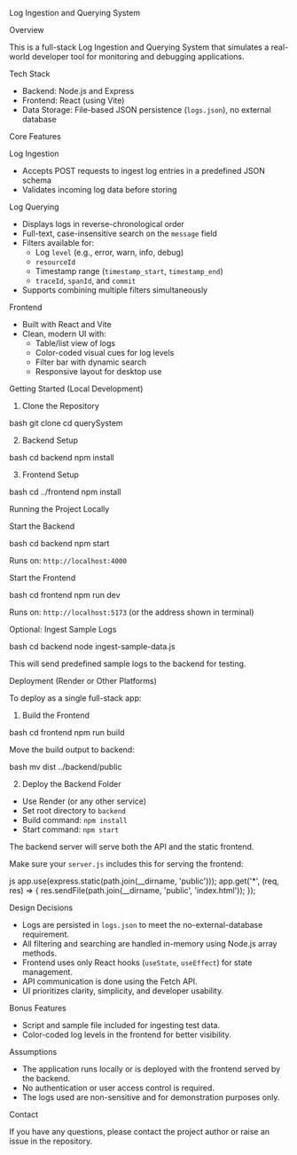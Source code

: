 Log Ingestion and Querying System

Overview

This is a full-stack Log Ingestion and Querying System that simulates a real-world developer tool for monitoring and debugging applications.

Tech Stack

- Backend: Node.js and Express
- Frontend: React (using Vite)
- Data Storage: File-based JSON persistence (`logs.json`), no external database

Core Features

Log Ingestion

- Accepts POST requests to ingest log entries in a predefined JSON schema
- Validates incoming log data before storing

Log Querying

- Displays logs in reverse-chronological order
- Full-text, case-insensitive search on the `message` field
- Filters available for:
  - Log `level` (e.g., error, warn, info, debug)
  - `resourceId`
  - Timestamp range (`timestamp_start`, `timestamp_end`)
  - `traceId`, `spanId`, and `commit`
- Supports combining multiple filters simultaneously

Frontend

- Built with React and Vite
- Clean, modern UI with:
  - Table/list view of logs
  - Color-coded visual cues for log levels
  - Filter bar with dynamic search
  - Responsive layout for desktop use

Getting Started (Local Development)

1. Clone the Repository

bash
git clone <your-repo-url>
cd querySystem


2. Backend Setup

bash
cd backend
npm install


3. Frontend Setup

bash
cd ../frontend
npm install


Running the Project Locally

Start the Backend

bash
cd backend
npm start


Runs on: `http://localhost:4000`

Start the Frontend

bash
cd frontend
npm run dev


Runs on: `http://localhost:5173` (or the address shown in terminal)

Optional: Ingest Sample Logs

bash
cd backend
node ingest-sample-data.js


This will send predefined sample logs to the backend for testing.

Deployment (Render or Other Platforms)

To deploy as a single full-stack app:

1. Build the Frontend

bash
cd frontend
npm run build


Move the build output to backend:

bash
mv dist ../backend/public


2. Deploy the Backend Folder

- Use Render (or any other service)
- Set root directory to `backend`
- Build command: `npm install`
- Start command: `npm start`

The backend server will serve both the API and the static frontend.

Make sure your `server.js` includes this for serving the frontend:

js
app.use(express.static(path.join(__dirname, 'public')));
app.get('*', (req, res) => {
  res.sendFile(path.join(__dirname, 'public', 'index.html'));
});


Design Decisions

- Logs are persisted in `logs.json` to meet the no-external-database requirement.
- All filtering and searching are handled in-memory using Node.js array methods.
- Frontend uses only React hooks (`useState`, `useEffect`) for state management.
- API communication is done using the Fetch API.
- UI prioritizes clarity, simplicity, and developer usability.

Bonus Features

- Script and sample file included for ingesting test data.
- Color-coded log levels in the frontend for better visibility.

Assumptions

- The application runs locally or is deployed with the frontend served by the backend.
- No authentication or user access control is required.
- The logs used are non-sensitive and for demonstration purposes only.

Contact

If you have any questions, please contact the project author or raise an issue in the repository.

